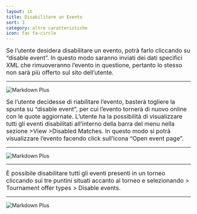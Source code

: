 ```yaml
---
layout: it
title: Disabilitare un Evento
sort: 3
category: altre caratteristiche
icon: fas fa-circle
---
```

<p class="message">
    
</p>

<font size="3">Se l’utente desidera disabilitare un evento, potrà farlo cliccando su “disable event”. In questo modo saranno inviati dei dati specifici XML che rimuoveranno l’evento in questione, pertanto lo stesso non sarà più offerto sul sito dell’utente.</font>

---

![Markdown Plus]({{site.baseurl}}/public/images/altre-caratteristiche/disable-event.png)


<font size="3">Se l’utente decidesse di riabilitare l’evento, basterà togliere la spunta su “disable event”, per cui l’evento tornerà di nuovo online con le quote aggiornate. L’utente ha la possibilità di visualizzare tutti gli eventi disabilitati all’interno della barra del menu nella sezione >View >Disabled Matches. In questo modo si potrà visualizzare l’evento facendo click sull’icona “Open event page”.</font> 

---

![Markdown Plus]({{site.baseurl}}/public/images/altre-caratteristiche/disabled-matches.png)

---

<font size="3">È possibile disabilitare tutti gli eventi presenti in un torneo cliccando sui tre puntini situati accanto al torneo e selezionando > Tournament offer types > Disable events.</font> 

---

![Markdown Plus]({{site.baseurl}}/public/images/altre-caratteristiche/disable-event.png)